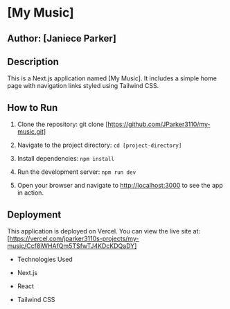 # [My Music]



## Author: [Janiece Parker]



## Description 

 

This is a Next.js application named [My Music]. It includes a simple home page with navigation links styled using Tailwind CSS.



## How to Run



1. Clone the repository: git clone [https://github.com/JParker3110/my-music.git]

2. Navigate to the project directory: `cd [project-directory]`

3. Install dependencies: `npm install`

4. Run the development server: `npm run dev`

5. Open your browser and navigate to [http://localhost:3000](http://localhost:3000) to see the app in action.



## Deployment



This application is deployed on Vercel. You can view the live site at: [https://vercel.com/jparker3110s-projects/my-music/Ccf8iWHAfQm5TSfwTJ4KDcKDQaDY]



- Technologies Used

- Next.js

- React

- Tailwind CSS
